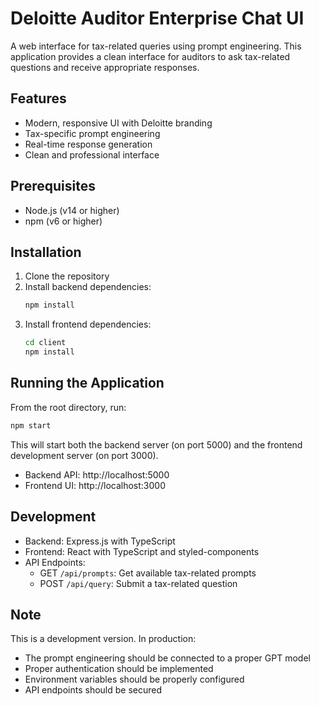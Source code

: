 # Deloitte Auditor Enterprise Chat UI

A web interface for tax-related queries using prompt engineering. This application provides a clean interface for auditors to ask tax-related questions and receive appropriate responses.

## Features

- Modern, responsive UI with Deloitte branding
- Tax-specific prompt engineering
- Real-time response generation
- Clean and professional interface

## Prerequisites

- Node.js (v14 or higher)
- npm (v6 or higher)

## Installation

1. Clone the repository
2. Install backend dependencies:
   ```bash
   npm install
   ```
3. Install frontend dependencies:
   ```bash
   cd client
   npm install
   ```

## Running the Application

From the root directory, run:

```bash
npm start
```

This will start both the backend server (on port 5000) and the frontend development server (on port 3000).

- Backend API: http://localhost:5000
- Frontend UI: http://localhost:3000

## Development

- Backend: Express.js with TypeScript
- Frontend: React with TypeScript and styled-components
- API Endpoints:
  - GET `/api/prompts`: Get available tax-related prompts
  - POST `/api/query`: Submit a tax-related question

## Note

This is a development version. In production:

- The prompt engineering should be connected to a proper GPT model
- Proper authentication should be implemented
- Environment variables should be properly configured
- API endpoints should be secured
